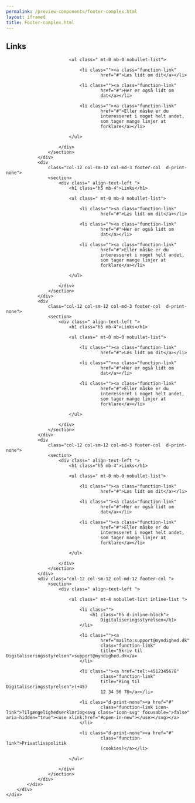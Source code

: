 ```yaml
--- 
permalink: /preview-components/footer-complex.html
layout: iframed 
title: Footer-complex.html
---
```

<footer>
    <div class="footer">
        <div class="container">
            <div class="row">
                <div
                    class="col-12 col-sm-12 col-md-3 footer-col  d-print-none">
                    <section>
                        <div class=" align-text-left ">
                            <h1 class="h5 mb-4">Links</h1>

                            <ul class=" mt-0 mb-0 nobullet-list">

                                <li class=""><a class="function-link"
                                        href="#">Læs lidt om dit</a></li>

                                <li class=""><a class="function-link"
                                        href="#">Her er også lidt om
                                        dat</a></li>

                                <li class=""><a class="function-link"
                                        href="#">Eller måske er du
                                        interesseret i noget helt andet,
                                        som tager mange linjer at
                                        forklare</a></li>

                            </ul>

                        </div>
                    </section>
                </div>
                <div
                    class="col-12 col-sm-12 col-md-3 footer-col  d-print-none">
                    <section>
                        <div class=" align-text-left ">
                            <h1 class="h5 mb-4">Links</h1>

                            <ul class=" mt-0 mb-0 nobullet-list">

                                <li class=""><a class="function-link"
                                        href="#">Læs lidt om dit</a></li>

                                <li class=""><a class="function-link"
                                        href="#">Her er også lidt om
                                        dat</a></li>

                                <li class=""><a class="function-link"
                                        href="#">Eller måske er du
                                        interesseret i noget helt andet,
                                        som tager mange linjer at
                                        forklare</a></li>

                            </ul>

                        </div>
                    </section>
                </div>
                <div
                    class="col-12 col-sm-12 col-md-3 footer-col  d-print-none">
                    <section>
                        <div class=" align-text-left ">
                            <h1 class="h5 mb-4">Links</h1>

                            <ul class=" mt-0 mb-0 nobullet-list">

                                <li class=""><a class="function-link"
                                        href="#">Læs lidt om dit</a></li>

                                <li class=""><a class="function-link"
                                        href="#">Her er også lidt om
                                        dat</a></li>

                                <li class=""><a class="function-link"
                                        href="#">Eller måske er du
                                        interesseret i noget helt andet,
                                        som tager mange linjer at
                                        forklare</a></li>

                            </ul>

                        </div>
                    </section>
                </div>
                <div
                    class="col-12 col-sm-12 col-md-3 footer-col  d-print-none">
                    <section>
                        <div class=" align-text-left ">
                            <h1 class="h5 mb-4">Links</h1>

                            <ul class=" mt-0 mb-0 nobullet-list">

                                <li class=""><a class="function-link"
                                        href="#">Læs lidt om dit</a></li>

                                <li class=""><a class="function-link"
                                        href="#">Her er også lidt om
                                        dat</a></li>

                                <li class=""><a class="function-link"
                                        href="#">Eller måske er du
                                        interesseret i noget helt andet,
                                        som tager mange linjer at
                                        forklare</a></li>

                            </ul>

                        </div>
                    </section>
                </div>
                <div class="col-12 col-sm-12 col-md-12 footer-col ">
                    <section>
                        <div class=" align-text-left ">

                            <ul class=" mt-4 nobullet-list inline-list ">

                                <li class="">
                                    <h1 class="h5 d-inline-block">
                                        Digitaliseringsstyrelsen</h1>
                                </li>

                                <li class=""><a
                                        href="mailto:support@myndighed.dk"
                                        class="function-link"
                                        title="Skriv til Digitaliseringsstyrelsen">support@myndighed.dk</a>
                                </li>

                                <li class=""><a href="tel:+4512345678"
                                        class="function-link"
                                        title="Ring til Digitaliseringsstyrelsen">(+45)
                                        12 34 56 78</a></li>

                                <li class="d-print-none"><a href="#"
                                        class="function-link icon-link">Tilgængelighedserklæring<svg class="icon-svg" focusable=">false" aria-hidden="true"><use xlink:href="#open-in-new"></use></svg></a>
                                </li>

                                <li class="d-print-none"><a href="#"
                                        class="function-link">Privatlivspolitik
                                        (cookies)</a></li>

                            </ul>

                        </div>
                    </section>
                </div>
            </div>
        </div>
    </div>
</footer>